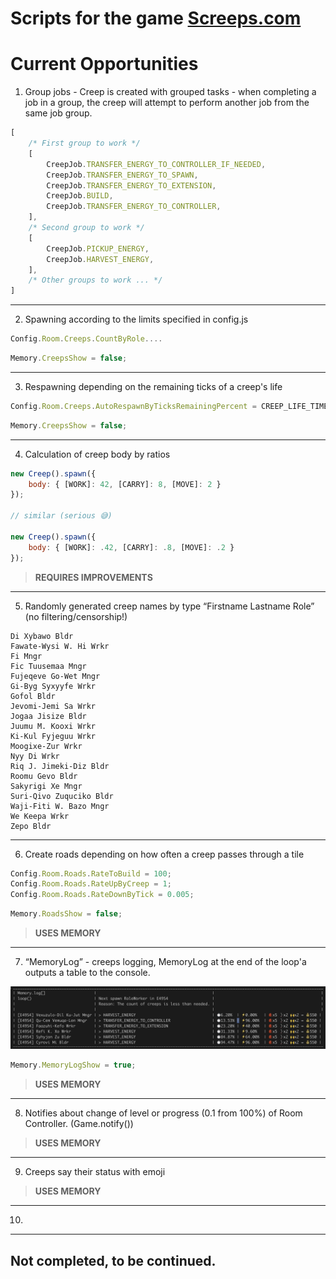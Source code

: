 # Scripts for the game [Screeps.com](https://screeps.com/)

# Current Opportunities

1. Group jobs - Creep is created with grouped tasks - when completing a job in a group, the creep will attempt to perform another job from the same job group.

```JavaScript
[
    /* First group to work */
    [
        CreepJob.TRANSFER_ENERGY_TO_CONTROLLER_IF_NEEDED,
        CreepJob.TRANSFER_ENERGY_TO_SPAWN,
        CreepJob.TRANSFER_ENERGY_TO_EXTENSION,
        CreepJob.BUILD,
        CreepJob.TRANSFER_ENERGY_TO_CONTROLLER,
    ],
    /* Second group to work */
    [
        CreepJob.PICKUP_ENERGY,
        CreepJob.HARVEST_ENERGY,
    ],
    /* Other groups to work ... */
]
```

---

2. Spawning according to the limits specified in config.js
```JavaScript
Config.Room.Creeps.CountByRole....
```

```JavaScript
Memory.CreepsShow = false;
```

---

3. Respawning depending on the remaining ticks of a creep's life
```JavaScript
Config.Room.Creeps.AutoRespawnByTicksRemainingPercent = CREEP_LIFE_TIME / 0.1;
```

```JavaScript
Memory.CreepsShow = false;
```

---

4. Calculation of creep body by ratios

```JavaScript
new Creep().spawn({
    body: { [WORK]: 42, [CARRY]: 8, [MOVE]: 2 }
});

// similar (serious 😅)

new Creep().spawn({
    body: { [WORK]: .42, [CARRY]: .8, [MOVE]: .2 }
});
```

> **REQUIRES IMPROVEMENTS**

---

5. Randomly generated creep names by type “Firstname Lastname Role” (no filtering/censorship!)
```
Di Xybawo Bldr
Fawate-Wysi W. Hi Wrkr
Fi Mngr
Fic Tuusemaa Mngr
Fujeqeve Go-Wet Mngr
Gi-Byg Syxyyfe Wrkr
Gofol Bldr
Jevomi-Jemi Sa Wrkr
Jogaa Jisize Bldr
Juumu M. Kooxi Wrkr
Ki-Kul Fyjeguu Wrkr
Moogixe-Zur Wrkr
Nyy Di Wrkr
Riq J. Jimeki-Diz Bldr
Roomu Gevo Bldr
Sakyrigi Xe Mngr
Suri-Qivo Zuquciko Bldr
Waji-Fiti W. Bazo Mngr
We Keepa Wrkr
Zepo Bldr
```

---

6. Create roads depending on how often a creep passes through a tile
```JavaScript
Config.Room.Roads.RateToBuild = 100;
Config.Room.Roads.RateUpByCreep = 1;
Config.Room.Roads.RateDownByTick = 0.005;
```

```JavaScript
Memory.RoadsShow = false;
```

> **USES MEMORY**

---

7. “MemoryLog” - creeps logging, MemoryLog at the end of the loop'a outputs a table to the console.

![Screenshot of a comment on a GitHub issue showing an image, added in the Markdown, of an Octocat smiling and raising a tentacle.](/assets/MemoryLogOut.png)

```JavaScript
Memory.MemoryLogShow = true;
```

> **USES MEMORY**

---

8. Notifies about change of level or progress (0.1 from 100%) of Room Controller.  (Game.notify())

> **USES MEMORY**

---

9. Creeps say their status with emoji

> **USES MEMORY**

---

10.

---

## Not completed, to be continued.